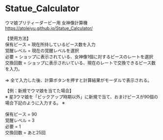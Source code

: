 ﻿# Statue_Calculator<br>
ウマ娘プリティーダービー用 女神像計算機<br>
https://atoleiyu.github.io/Statue_Calculator/ <br>

【使用方法】<br>
保有ピース = 現在所持しているピース数を入力<br>
覚醒レベル = 現在の覚醒レベルを選択<br>
必要 = ショップに表示されている、女神像1個に対するピースのレートを選択<br>
交換回数 = ショップに表示されいている、現在のレートで交換できるピース数を入力。<br>
<br>
⇒ 全て入力した後、計算ボタンを押すと計算結果がモーダルで表示される。<br>

【例：新規でウマ娘を当てた場合】<br>
※ 星3ウマ娘を「ピックアップ時期以外」に新規で当て、おまけピースが90個の場合下記のように入力する。 ※<br>
<br>
保有ピース = 90<br>
覚醒レベル = 3<br>
必要 = 1<br>
交換回数 = あと25回<br>
